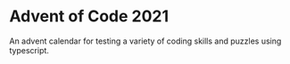 # Advent of Code 2021

An advent calendar for testing a variety of coding skills and puzzles using typescript.
